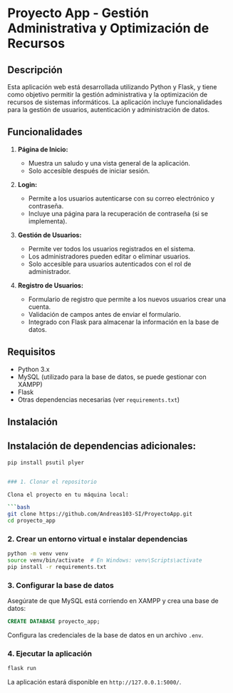 # Proyecto App - Gestión Administrativa y Optimización de Recursos

## Descripción

Esta aplicación web está desarrollada utilizando Python y Flask, y tiene como objetivo permitir la gestión administrativa y la optimización de recursos de sistemas informáticos. La aplicación incluye funcionalidades para la gestión de usuarios, autenticación y administración de datos.

## Funcionalidades

1. **Página de Inicio:**
   - Muestra un saludo y una vista general de la aplicación.
   - Solo accesible después de iniciar sesión.

2. **Login:**
   - Permite a los usuarios autenticarse con su correo electrónico y contraseña.
   - Incluye una página para la recuperación de contraseña (si se implementa).

3. **Gestión de Usuarios:**
   - Permite ver todos los usuarios registrados en el sistema.
   - Los administradores pueden editar o eliminar usuarios.
   - Solo accesible para usuarios autenticados con el rol de administrador.

4. **Registro de Usuarios:**
   - Formulario de registro que permite a los nuevos usuarios crear una cuenta.
   - Validación de campos antes de enviar el formulario.
   - Integrado con Flask para almacenar la información en la base de datos.

## Requisitos

- Python 3.x
- MySQL (utilizado para la base de datos, se puede gestionar con XAMPP)
- Flask
- Otras dependencias necesarias (ver `requirements.txt`)

## Instalación
## Instalación de dependencias adicionales:
```bash
pip install psutil plyer


### 1. Clonar el repositorio

Clona el proyecto en tu máquina local:

```bash
git clone https://github.com/Andreas103-SI/ProyectoApp.git
cd proyecto_app
```

### 2. Crear un entorno virtual e instalar dependencias

```bash
python -m venv venv
source venv/bin/activate  # En Windows: venv\Scripts\activate
pip install -r requirements.txt
```

### 3. Configurar la base de datos

Asegúrate de que MySQL está corriendo en XAMPP y crea una base de datos:

```sql
CREATE DATABASE proyecto_app;
```

Configura las credenciales de la base de datos en un archivo `.env`.

### 4. Ejecutar la aplicación

```bash
flask run
```

La aplicación estará disponible en `http://127.0.0.1:5000/`.
